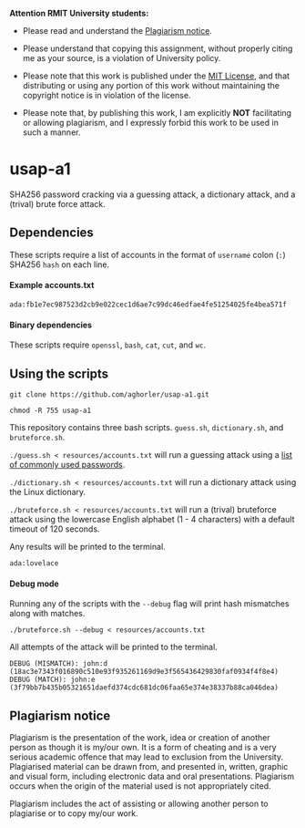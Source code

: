 **Attention RMIT University students:** 

* Please read and understand the [Plagiarism notice](#plagiarism-notice). 

* Please understand that copying this assignment, without properly citing me as your source, is a violation of University policy. 

* Please note that this work is published under the [MIT License](/LICENSE), and that distributing or using any portion of this work without maintaining the copyright notice is in violation of the license. 

* Please note that, by publishing this work, I am explicitly **NOT** facilitating or allowing plagiarism, and I expressly forbid this work to be used in such a manner. 

# usap-a1

SHA256 password cracking via a guessing attack, a dictionary attack, and a (trival) brute force attack.

## Dependencies

These scripts require a list of accounts in the format of `username` colon (`:`) SHA256 `hash` on each line.

#### Example accounts.txt

`ada:fb1e7ec987523d2cb9e022cec1d6ae7c99dc46edfae4fe51254025fe4bea571f`

#### Binary dependencies

These scripts require `openssl`, `bash`, `cat`, `cut`, and `wc`.

## Using the scripts

`git clone https://github.com/aghorler/usap-a1.git`

`chmod -R 755 usap-a1`

This repository contains three bash scripts. `guess.sh`, `dictionary.sh`, and `bruteforce.sh`.

`./guess.sh < resources/accounts.txt` will run a guessing attack using a [list of commonly used passwords](/resources/common.txt).

`./dictionary.sh < resources/accounts.txt` will run a dictionary attack using the Linux dictionary.

`./bruteforce.sh < resources/accounts.txt` will run a (trival) bruteforce attack using the lowercase English alphabet (1 - 4 characters) with a default timeout of 120 seconds.

Any results will be printed to the terminal.

`ada:lovelace`

#### Debug mode

Running any of the scripts with the `--debug` flag will print hash mismatches along with matches.

`./bruteforce.sh --debug < resources/accounts.txt`

All attempts of the attack will be printed to the terminal.

`DEBUG (MISMATCH): john:d (18ac3e7343f016890c510e93f935261169d9e3f565436429830faf0934f4f8e4)`
`DEBUG (MATCH): john:e (3f79bb7b435b05321651daefd374cdc681dc06faa65e374e38337b88ca046dea)`

## Plagiarism notice

Plagiarism is the presentation of the work, idea or creation of another person as though it is my/our own. It is a form of cheating and is a very serious academic offence that may lead to exclusion from the University. Plagiarised material can be drawn from, and presented in, written, graphic and visual form, including electronic data and oral presentations. Plagiarism occurs when the origin of the material used is not appropriately cited.

Plagiarism includes the act of assisting or allowing another person to plagiarise or to copy my/our work.
